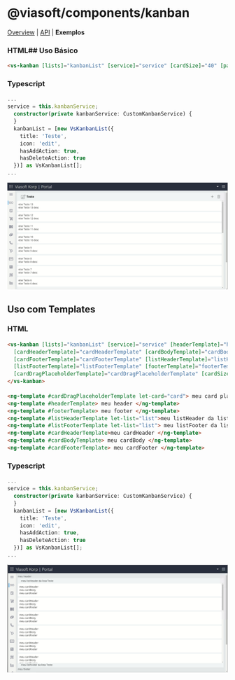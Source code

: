 # **@viasoft/components/kanban**
[Overview](./index) | [API](./api) | **Exemplos**



### HTML## Uso Básico
```html
<vs-kanban [lists]="kanbanList" [service]="service" [cardSize]="40" [pageSize]="5"></vs-kanban>
```
### Typescript
```typescript
...
service = this.kanbanService;
  constructor(private kanbanService: CustomKanbanService) {
  }
  kanbanList = [new VsKanbanList({
    title: 'Teste',
    icon: 'edit',
    hasAddAction: true,
    hasDeleteAction: true
  })] as VsKanbanList[];
...
```
![Exemplo 2](./sample_01.jpg)
## Uso com Templates

### HTML
```html
<vs-kanban [lists]="kanbanList" [service]="service" [headerTemplate]="headerTemplate"
  [cardHeaderTemplate]="cardHeaderTemplate" [cardBodyTemplate]="cardBodyTemplate"
  [cardFooterTemplate]="cardFooterTemplate" [listHeaderTemplate]="listHeaderTemplate"
  [listFooterTemplate]="listFooterTemplate" [footerTemplate]="footerTemplate"
  [cardDragPlaceholderTemplate]="cardDragPlaceholderTemplate" [cardSize]="40" [pageSize]="5">
</vs-kanban>

<ng-template #cardDragPlaceholderTemplate let-card="card"> meu card placeholder </ng-template>
<ng-template #headerTemplate> meu header </ng-template>
<ng-template #footerTemplate> meu footer </ng-template>
<ng-template #listHeaderTemplate let-list="list">meu listHeader da lista {{list.title}} </ng-template>
<ng-template #listFooterTemplate let-list="list"> meu listFooter da lista {{list.title}} </ng-template>
<ng-template #cardHeaderTemplate>meu cardHeader </ng-template>
<ng-template #cardBodyTemplate> meu cardBody </ng-template>
<ng-template #cardFooterTemplate> meu cardFooter </ng-template>
```
### Typescript
```typescript
...
service = this.kanbanService;
  constructor(private kanbanService: CustomKanbanService) {
  }
  kanbanList = [new VsKanbanList({
    title: 'Teste',
    icon: 'edit',
    hasAddAction: true,
    hasDeleteAction: true
  })] as VsKanbanList[];
...
```
![Exemplo 2](./sample_02.png)
